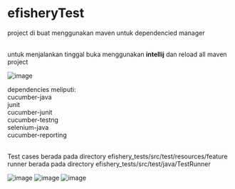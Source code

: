 # efisheryTest
project di buat menggunakan maven untuk dependencied manager

</br> untuk menjalankan tinggal buka menggunakan <b>intellij</b> dan reload all maven project

![image](https://user-images.githubusercontent.com/54773479/198882155-243322ec-cfdc-4ecf-b047-2ac5f52b24b0.png)

dependencies meliputi:
</br> cucumber-java
</br> junit
</br> cucumber-junit
</br> cucumber-testng
</br> selenium-java
</br> cucumber-reporting


</br> Test cases berada pada directory efishery_tests/src/test/resources/feature
</br> runner berada pada directory efishery_tests/src/test/java/TestRunner

![image](https://user-images.githubusercontent.com/54773479/198882694-8d8a4647-4aa0-4d5d-a4a4-b16697ef1af3.png)
![image](https://user-images.githubusercontent.com/54773479/198882723-a1fb109a-5290-4245-9682-7b7e0dd50e31.png)
![image](https://user-images.githubusercontent.com/54773479/198882736-6a2b2d8e-ffa9-415a-9e2f-37f1ca14803b.png)

